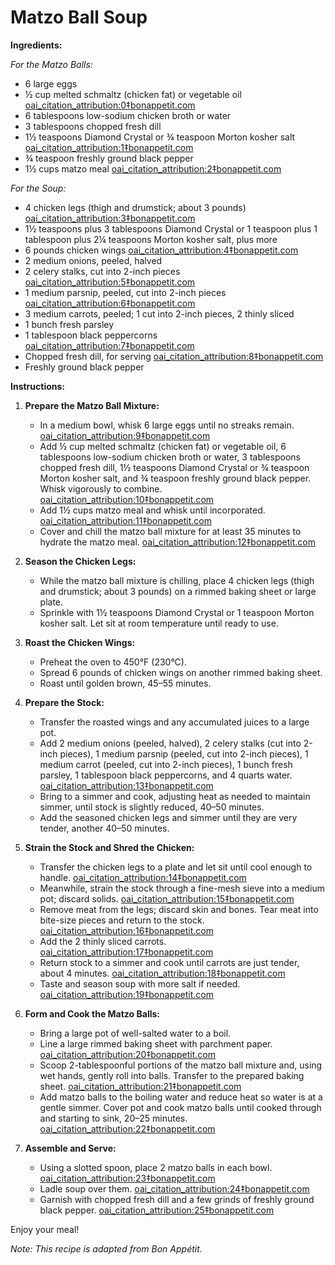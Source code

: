 # Matzo Ball Soup

**Ingredients:**

*For the Matzo Balls:*

- 6 large eggs
- ½ cup melted schmaltz (chicken fat) or vegetable oil [oai_citation_attribution:0‡bonappetit.com](https://www.bonappetit.com/recipe/bas-best-matzo-balls?srsltid=AfmBOoqiXQC2KwDqLOPoc4Jobz90CGsSLBeCrBKZyoaUcSkKZFAo6cqo)
- 6 tablespoons low-sodium chicken broth or water
- 3 tablespoons chopped fresh dill
- 1½ teaspoons Diamond Crystal or ¾ teaspoon Morton kosher salt [oai_citation_attribution:1‡bonappetit.com](https://www.bonappetit.com/recipe/matzo-ball-soup?srsltid=AfmBOoqsqoeNRm6seBxjzv7U77baWkXl_DFDUee5xLpBpBkFoeEQOBkE)
- ¾ teaspoon freshly ground black pepper
- 1½ cups matzo meal [oai_citation_attribution:2‡bonappetit.com](https://www.bonappetit.com/recipe/vegetarian-matzo-ball-soup-with-caramelized-cabbage?srsltid=AfmBOooIAlR0fUN_dMwUjCssYf_j6ZijkeNLmyd54PVCyA8WiDqE6iIZ)

*For the Soup:*

- 4 chicken legs (thigh and drumstick; about 3 pounds) [oai_citation_attribution:3‡bonappetit.com](https://www.bonappetit.com/recipe/yemeni-chicken-matzo-ball-soup?srsltid=AfmBOopC6JLcSSQFFDApoyNUVanZqqKiOKvIp0kk6zOFrDTNUFXQpoZJ)
- 1½ teaspoons plus 3 tablespoons Diamond Crystal or 1 teaspoon plus 1 tablespoon plus 2¼ teaspoons Morton kosher salt, plus more
- 6 pounds chicken wings [oai_citation_attribution:4‡bonappetit.com](https://www.bonappetit.com/recipe/matzo-ball-soup?srsltid=AfmBOoqsqoeNRm6seBxjzv7U77baWkXl_DFDUee5xLpBpBkFoeEQOBkE)
- 2 medium onions, peeled, halved
- 2 celery stalks, cut into 2-inch pieces [oai_citation_attribution:5‡bonappetit.com](https://www.bonappetit.com/recipe/matzo-ball-soup?srsltid=AfmBOoqsqoeNRm6seBxjzv7U77baWkXl_DFDUee5xLpBpBkFoeEQOBkE)
- 1 medium parsnip, peeled, cut into 2-inch pieces [oai_citation_attribution:6‡bonappetit.com](https://www.bonappetit.com/recipe/matzo-ball-soup?srsltid=AfmBOoqsqoeNRm6seBxjzv7U77baWkXl_DFDUee5xLpBpBkFoeEQOBkE)
- 3 medium carrots, peeled; 1 cut into 2-inch pieces, 2 thinly sliced
- 1 bunch fresh parsley
- 1 tablespoon black peppercorns [oai_citation_attribution:7‡bonappetit.com](https://www.bonappetit.com/recipe/matzo-ball-soup?srsltid=AfmBOoqsqoeNRm6seBxjzv7U77baWkXl_DFDUee5xLpBpBkFoeEQOBkE)
- Chopped fresh dill, for serving [oai_citation_attribution:8‡bonappetit.com](https://www.bonappetit.com/recipe/vegetarian-matzo-ball-soup-with-caramelized-cabbage?srsltid=AfmBOooIAlR0fUN_dMwUjCssYf_j6ZijkeNLmyd54PVCyA8WiDqE6iIZ)
- Freshly ground black pepper

**Instructions:**

1. **Prepare the Matzo Ball Mixture:**
   - In a medium bowl, whisk 6 large eggs until no streaks remain. [oai_citation_attribution:9‡bonappetit.com](https://www.bonappetit.com/recipe/bas-best-matzo-balls?srsltid=AfmBOoqiXQC2KwDqLOPoc4Jobz90CGsSLBeCrBKZyoaUcSkKZFAo6cqo)
   - Add ½ cup melted schmaltz (chicken fat) or vegetable oil, 6 tablespoons low-sodium chicken broth or water, 3 tablespoons chopped fresh dill, 1½ teaspoons Diamond Crystal or ¾ teaspoon Morton kosher salt, and ¾ teaspoon freshly ground black pepper. Whisk vigorously to combine. [oai_citation_attribution:10‡bonappetit.com](https://www.bonappetit.com/recipe/bas-best-matzo-balls?srsltid=AfmBOoqiXQC2KwDqLOPoc4Jobz90CGsSLBeCrBKZyoaUcSkKZFAo6cqo)
   - Add 1½ cups matzo meal and whisk until incorporated. [oai_citation_attribution:11‡bonappetit.com](https://www.bonappetit.com/recipe/bas-best-matzo-balls?srsltid=AfmBOoqiXQC2KwDqLOPoc4Jobz90CGsSLBeCrBKZyoaUcSkKZFAo6cqo)
   - Cover and chill the matzo ball mixture for at least 35 minutes to hydrate the matzo meal. [oai_citation_attribution:12‡bonappetit.com](https://www.bonappetit.com/recipe/bas-best-matzo-balls?srsltid=AfmBOoqiXQC2KwDqLOPoc4Jobz90CGsSLBeCrBKZyoaUcSkKZFAo6cqo)

2. **Season the Chicken Legs:**
   - While the matzo ball mixture is chilling, place 4 chicken legs (thigh and drumstick; about 3 pounds) on a rimmed baking sheet or large plate.
   - Sprinkle with 1½ teaspoons Diamond Crystal or 1 teaspoon Morton kosher salt. Let sit at room temperature until ready to use.

3. **Roast the Chicken Wings:**
   - Preheat the oven to 450°F (230°C).
   - Spread 6 pounds of chicken wings on another rimmed baking sheet.
   - Roast until golden brown, 45–55 minutes.

4. **Prepare the Stock:**
   - Transfer the roasted wings and any accumulated juices to a large pot.
   - Add 2 medium onions (peeled, halved), 2 celery stalks (cut into 2-inch pieces), 1 medium parsnip (peeled, cut into 2-inch pieces), 1 medium carrot (peeled, cut into 2-inch pieces), 1 bunch fresh parsley, 1 tablespoon black peppercorns, and 4 quarts water. [oai_citation_attribution:13‡bonappetit.com](https://www.bonappetit.com/recipe/matzo-ball-soup?srsltid=AfmBOoqsqoeNRm6seBxjzv7U77baWkXl_DFDUee5xLpBpBkFoeEQOBkE)
   - Bring to a simmer and cook, adjusting heat as needed to maintain simmer, until stock is slightly reduced, 40–50 minutes.
   - Add the seasoned chicken legs and simmer until they are very tender, another 40–50 minutes.

5. **Strain the Stock and Shred the Chicken:**
   - Transfer the chicken legs to a plate and let sit until cool enough to handle. [oai_citation_attribution:14‡bonappetit.com](https://www.bonappetit.com/recipe/best-matzo-ball-soup?srsltid=AfmBOoovqSLKIR0qeLzU1YYkwh96SzVYmP9E49NilnvsCi1s8lobXtD2)
   - Meanwhile, strain the stock through a fine-mesh sieve into a medium pot; discard solids. [oai_citation_attribution:15‡bonappetit.com](https://www.bonappetit.com/recipe/best-matzo-ball-soup?srsltid=AfmBOoovqSLKIR0qeLzU1YYkwh96SzVYmP9E49NilnvsCi1s8lobXtD2)
   - Remove meat from the legs; discard skin and bones. Tear meat into bite-size pieces and return to the stock. [oai_citation_attribution:16‡bonappetit.com](https://www.bonappetit.com/recipe/best-matzo-ball-soup?srsltid=AfmBOoovqSLKIR0qeLzU1YYkwh96SzVYmP9E49NilnvsCi1s8lobXtD2)
   - Add the 2 thinly sliced carrots. [oai_citation_attribution:17‡bonappetit.com](https://www.bonappetit.com/recipe/best-matzo-ball-soup?srsltid=AfmBOoovqSLKIR0qeLzU1YYkwh96SzVYmP9E49NilnvsCi1s8lobXtD2)
   - Return stock to a simmer and cook until carrots are just tender, about 4 minutes. [oai_citation_attribution:18‡bonappetit.com](https://www.bonappetit.com/recipe/best-matzo-ball-soup?srsltid=AfmBOoovqSLKIR0qeLzU1YYkwh96SzVYmP9E49NilnvsCi1s8lobXtD2)
   - Taste and season soup with more salt if needed. [oai_citation_attribution:19‡bonappetit.com](https://www.bonappetit.com/recipe/best-matzo-ball-soup?srsltid=AfmBOoovqSLKIR0qeLzU1YYkwh96SzVYmP9E49NilnvsCi1s8lobXtD2)

6. **Form and Cook the Matzo Balls:**
   - Bring a large pot of well-salted water to a boil.
   - Line a large rimmed baking sheet with parchment paper. [oai_citation_attribution:20‡bonappetit.com](https://www.bonappetit.com/recipe/matzo-ball-soup?srsltid=AfmBOoqsqoeNRm6seBxjzv7U77baWkXl_DFDUee5xLpBpBkFoeEQOBkE)
   - Scoop 2-tablespoonful portions of the matzo ball mixture and, using wet hands, gently roll into balls. Transfer to the prepared baking sheet. [oai_citation_attribution:21‡bonappetit.com](https://www.bonappetit.com/recipe/matzo-ball-soup?srsltid=AfmBOoqsqoeNRm6seBxjzv7U77baWkXl_DFDUee5xLpBpBkFoeEQOBkE)
   - Add matzo balls to the boiling water and reduce heat so water is at a gentle simmer. Cover pot and cook matzo balls until cooked through and starting to sink, 20–25 minutes. [oai_citation_attribution:22‡bonappetit.com](https://www.bonappetit.com/recipe/matzo-ball-soup?srsltid=AfmBOoqsqoeNRm6seBxjzv7U77baWkXl_DFDUee5xLpBpBkFoeEQOBkE)

7. **Assemble and Serve:**
   - Using a slotted spoon, place 2 matzo balls in each bowl. [oai_citation_attribution:23‡bonappetit.com](https://www.bonappetit.com/recipe/best-matzo-ball-soup?srsltid=AfmBOoovqSLKIR0qeLzU1YYkwh96SzVYmP9E49NilnvsCi1s8lobXtD2)
   - Ladle soup over them. [oai_citation_attribution:24‡bonappetit.com](https://www.bonappetit.com/recipe/best-matzo-ball-soup?srsltid=AfmBOoovqSLKIR0qeLzU1YYkwh96SzVYmP9E49NilnvsCi1s8lobXtD2)
   - Garnish with chopped fresh dill and a few grinds of freshly ground black pepper. [oai_citation_attribution:25‡bonappetit.com](https://www.bonappetit.com/recipe/best-matzo-ball-soup?srsltid=AfmBOoovqSLKIR0qeLzU1YYkwh96SzVYmP9E49NilnvsCi1s8lobXtD2)

Enjoy your meal!

*Note: This recipe is adapted from Bon Appétit.* 
